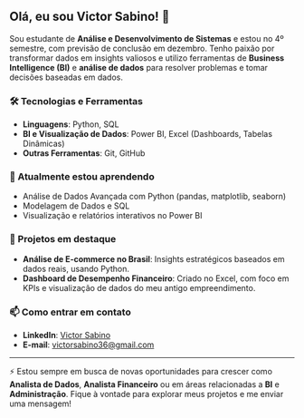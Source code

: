 ## Olá, eu sou Victor Sabino! 👋

Sou estudante de **Análise e Desenvolvimento de Sistemas** e estou no 4º semestre, com previsão de conclusão em dezembro. Tenho paixão por transformar dados em insights valiosos e utilizo ferramentas de **Business Intelligence (BI)** e **análise de dados** para resolver problemas e tomar decisões baseadas em dados.

### 🛠 Tecnologias e Ferramentas
- **Linguagens**: Python, SQL
- **BI e Visualização de Dados**: Power BI, Excel (Dashboards, Tabelas Dinâmicas)
- **Outras Ferramentas**: Git, GitHub

### 🌱 Atualmente estou aprendendo
- Análise de Dados Avançada com Python (pandas, matplotlib, seaborn)
- Modelagem de Dados e SQL
- Visualização e relatórios interativos no Power BI

### 🔭 Projetos em destaque
- **Análise de E-commerce no Brasil**: Insights estratégicos baseados em dados reais, usando Python.
- **Dashboard de Desempenho Financeiro**: Criado no Excel, com foco em KPIs e visualização de dados do meu antigo empreendimento.

### 📫 Como entrar em contato
- **LinkedIn**: [Victor Sabino](https://www.linkedin.com/in/victorsabino36/)
- **E-mail**: [victorsabino36@gmail.com](mailto:seuemail@example.com)

---

⚡ Estou sempre em busca de novas oportunidades para crescer como **Analista de Dados**, **Analista Financeiro** ou em áreas relacionadas a **BI** e **Administração**. Fique à vontade para explorar meus projetos e me enviar uma mensagem!

